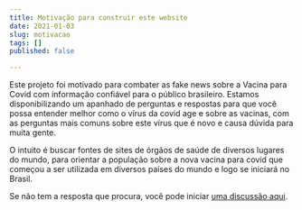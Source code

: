 ```yaml
---
title: Motivação para construir este website
date: 2021-01-03
slug: motivacao
tags: []
published: false

---
```

Este projeto foi motivado para combater as fake news sobre a Vacina para Covid com informação confiável para o público brasileiro. Estamos disponibilizando um apanhado de perguntas e respostas para que você possa entender melhor como o vírus da covid age e sobre as vacinas, com as perguntas mais comuns sobre este vírus que é novo e causa dúvida para muita gente.

O intuito é buscar fontes de sites de órgãos de saúde de diversos lugares do mundo, para orientar a população sobre a nova vacina para covid que começou a ser utilizada em diversos países do mundo e logo se iniciará no Brasil.

Se não tem a resposta que procura, você pode iniciar [uma discussão aqui](https://github.com/alexanmtz/informativo-vacina-covid-19/discussions).